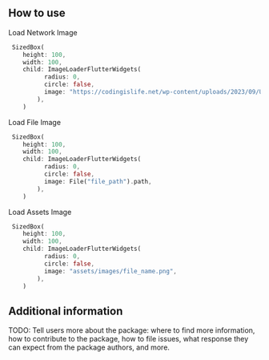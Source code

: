 
## How to use

Load Network Image

```dart
 SizedBox(
    height: 100,
    width: 100,
    child: ImageLoaderFlutterWidgets(
          radius: 0,
          circle: false,
          image: "https://codingislife.net/wp-content/uploads/2023/09/Untitled_design__1___2_-removebg-preview-215x38.png",
        ),
    )
```

Load File Image

```dart
 SizedBox(
    height: 100,
    width: 100,
    child: ImageLoaderFlutterWidgets(
          radius: 0,
          circle: false,
          image: File("file_path").path,
        ),
    )
```

Load Assets Image

```dart
 SizedBox(
    height: 100,
    width: 100,
    child: ImageLoaderFlutterWidgets(
          radius: 0,
          circle: false,
          image: "assets/images/file_name.png",
        ),
    )
```



## Additional information

TODO: Tell users more about the package: where to find more information, how to
contribute to the package, how to file issues, what response they can expect
from the package authors, and more.
